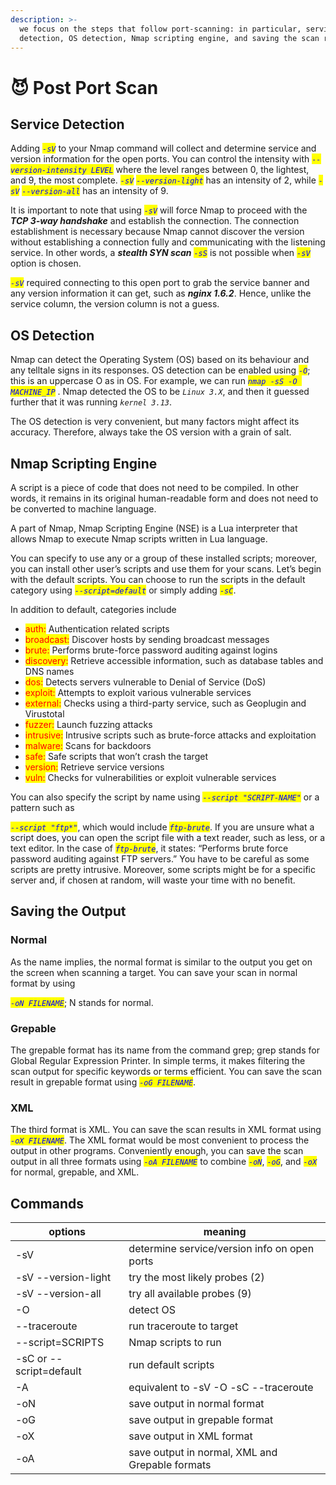 ```yaml
---
description: >-
  we focus on the steps that follow port-scanning: in particular, service
  detection, OS detection, Nmap scripting engine, and saving the scan results.
---
```


# 😈 Post Port Scan

## Service Detection

Adding _<mark style="color:blue;">`-sV`</mark>_ to your Nmap command will collect and determine service and version information for the open ports. You can control the intensity with _<mark style="color:blue;">`--version-intensity LEVEL`</mark>_ where the level ranges between 0, the lightest, and 9, the most complete. _<mark style="color:blue;">`-sV`</mark>_ _<mark style="color:blue;">`--version-light`</mark>_ has an intensity of 2, while _<mark style="color:blue;">`-sV`</mark>_ _<mark style="color:blue;">`--version-all`</mark>_ has an intensity of 9.

It is important to note that using _<mark style="color:blue;">`-sV`</mark>_ will force Nmap to proceed with the _**TCP 3-way handshake**_ and establish the connection. The connection establishment is necessary because Nmap cannot discover the version without establishing a connection fully and communicating with the listening service. In other words, a _**stealth SYN scan**_ _<mark style="color:blue;">`-sS`</mark>_ is not possible when _<mark style="color:blue;">`-sV`</mark>_ option is chosen.

_<mark style="color:blue;">`-sV`</mark>_ required connecting to this open port to grab the service banner and any version information it can get, such as _**nginx 1.6.2**_. Hence, unlike the service column, the version column is not a guess.

## OS Detection

Nmap can detect the Operating System (OS) based on its behaviour and any telltale signs in its responses. OS detection can be enabled using _<mark style="color:blue;">`-O`</mark>_; this is an uppercase O as in OS. For example, we can run _<mark style="color:blue;">`nmap -sS -O MACHINE_IP`</mark>_ . Nmap detected the OS to be _`Linux 3.X`_, and then it guessed further that it was running _`kernel 3.13`_.

The OS detection is very convenient, but many factors might affect its accuracy. Therefore, always take the OS version with a grain of salt.

## Nmap Scripting Engine

A script is a piece of code that does not need to be compiled. In other words, it remains in its original human-readable form and does not need to be converted to machine language.&#x20;

A part of Nmap, Nmap Scripting Engine (NSE) is a Lua interpreter that allows Nmap to execute Nmap scripts written in Lua language.

You can specify to use any or a group of these installed scripts; moreover, you can install other user’s scripts and use them for your scans. Let’s begin with the default scripts. You can choose to run the scripts in the default category using _<mark style="color:blue;">`--script=default`</mark>_ or simply adding _<mark style="color:blue;">`-sC`</mark>_.

&#x20;In addition to default, categories include&#x20;

* <mark style="color:red;">auth:</mark> Authentication related scripts
* <mark style="color:red;">broadcast:</mark> Discover hosts by sending broadcast messages
* <mark style="color:red;">brute:</mark> Performs brute-force password auditing against logins
* <mark style="color:red;">discovery:</mark> Retrieve accessible information, such as database tables and DNS names
* &#x20;<mark style="color:red;">dos:</mark> Detects servers vulnerable to Denial of Service (DoS)
* <mark style="color:red;">exploit:</mark> Attempts to exploit various vulnerable services
* <mark style="color:red;">external:</mark> Checks using a third-party service, such as Geoplugin and Virustotal
* <mark style="color:red;">fuzzer:</mark> Launch fuzzing attacks
* <mark style="color:red;">intrusive:</mark> Intrusive scripts such as brute-force attacks and exploitation
* <mark style="color:red;">malware:</mark> Scans for backdoors
* <mark style="color:red;">safe:</mark> Safe scripts that won’t crash the target
* <mark style="color:red;">version:</mark> Retrieve service versions
* <mark style="color:red;">vuln:</mark> Checks for vulnerabilities or exploit vulnerable services

You can also specify the script by name using _<mark style="color:blue;">`--script "SCRIPT-NAME"`</mark>_ or a pattern such as

&#x20;_<mark style="color:blue;">`--script "ftp*"`</mark>_, which would include _<mark style="color:blue;">`ftp-brute`</mark>_. If you are unsure what a script does, you can open the script file with a text reader, such as less, or a text editor. In the case of _<mark style="color:blue;">`ftp-brute`</mark>_, it states: “Performs brute force password auditing against FTP servers.” You have to be careful as some scripts are pretty intrusive. Moreover, some scripts might be for a specific server and, if chosen at random, will waste your time with no benefit.

## Saving the Output

### Normal

As the name implies, the normal format is similar to the output you get on the screen when scanning a target. You can save your scan in normal format by using

&#x20;_<mark style="color:blue;">`-oN FILENAME`</mark>_; N stands for normal.

### Grepable

The grepable format has its name from the command grep; grep stands for Global Regular Expression Printer. In simple terms, it makes filtering the scan output for specific keywords or terms efficient. You can save the scan result in grepable format using _<mark style="color:blue;">`-oG FILENAME`</mark>_.

### XML

The third format is XML. You can save the scan results in XML format using _<mark style="color:blue;">`-oX FILENAME`</mark>_. The XML format would be most convenient to process the output in other programs. Conveniently enough, you can save the scan output in all three formats using _<mark style="color:blue;">`-oA FILENAME`</mark>_ to combine _<mark style="color:blue;">`-oN`</mark>_, _<mark style="color:blue;">`-oG`</mark>_, and _<mark style="color:blue;">`-oX`</mark>_ for normal, grepable, and XML.

## Commands

| options                 | meaning                                         |
| ----------------------- | ----------------------------------------------- |
| -sV                     | determine service/version info on open ports    |
| -sV --version-light     | try the most likely probes (2)                  |
| -sV --version-all       | try all available probes (9)                    |
| -O                      | detect OS                                       |
| --traceroute            | run traceroute to target                        |
| --script=SCRIPTS        | Nmap scripts to run                             |
| -sC or --script=default | run default scripts                             |
| -A                      | equivalent to -sV -O -sC --traceroute           |
| -oN                     | save output in normal format                    |
| -oG                     | save output in grepable format                  |
| -oX                     | save output in XML format                       |
| -oA                     | save output in normal, XML and Grepable formats |
